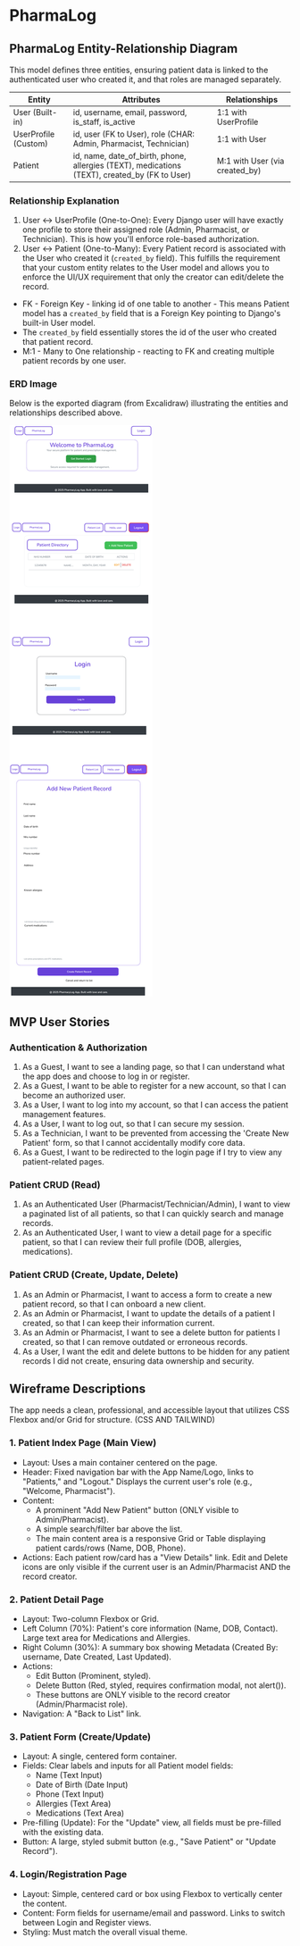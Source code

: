  

# PharmaLog

## PharmaLog Entity-Relationship Diagram
This model defines three entities, ensuring patient data is linked to the authenticated user who created it, and that roles are managed separately.

| Entity | Attributes | Relationships |
|--------|------------|---------------|
| User (Built-in) | id, username, email, password, is_staff, is_active | 1:1 with UserProfile |
| UserProfile (Custom) | id, user (FK to User), role (CHAR: Admin, Pharmacist, Technician) | 1:1 with User |
| Patient | id, name, date_of_birth, phone, allergies (TEXT), medications (TEXT), created_by (FK to User) | M:1 with User (via created_by) |

### Relationship Explanation
1. User ↔ UserProfile (One-to-One): Every Django user will have exactly one profile to store their assigned role (Admin, Pharmacist, or Technician). This is how you'll enforce role-based authorization.
2. User ↔ Patient (One-to-Many): Every Patient record is associated with the User who created it (`created_by` field). This fulfills the requirement that your custom entity relates to the User model and allows you to enforce the UI/UX requirement that only the creator can edit/delete the record.

* FK - Foreign Key - linking id of one table to another - This means Patient model has a `created_by` field that is a Foreign Key pointing to Django's built-in User model.
* The `created_by` field essentially stores the id of the user who created that patient record.
* M:1 - Many to One relationship - reacting to FK and creating multiple patient records by one user.

### ERD Image
Below is the exported diagram (from Excalidraw) illustrating the entities and relationships described above.

![PharmaLog ERD](static/images/Untitled-2025-05-06-1931-3.png)


## MVP User Stories

### Authentication & Authorization
1. As a Guest, I want to see a landing page, so that I can understand what the app does and choose to log in or register.
2. As a Guest, I want to be able to register for a new account, so that I can become an authorized user.
3. As a User, I want to log into my account, so that I can access the patient management features.
4. As a User, I want to log out, so that I can secure my session.
5. As a Technician, I want to be prevented from accessing the 'Create New Patient' form, so that I cannot accidentally modify core data.
6. As a Guest, I want to be redirected to the login page if I try to view any patient-related pages.

### Patient CRUD (Read)
1. As an Authenticated User (Pharmacist/Technician/Admin), I want to view a paginated list of all patients, so that I can quickly search and manage records.
2. As an Authenticated User, I want to view a detail page for a specific patient, so that I can review their full profile (DOB, allergies, medications).

### Patient CRUD (Create, Update, Delete)
1. As an Admin or Pharmacist, I want to access a form to create a new patient record, so that I can onboard a new client.
2. As an Admin or Pharmacist, I want to update the details of a patient I created, so that I can keep their information current.
3. As an Admin or Pharmacist, I want to see a delete button for patients I created, so that I can remove outdated or erroneous records.
4. As a User, I want the edit and delete buttons to be hidden for any patient records I did not create, ensuring data ownership and security.

## Wireframe Descriptions
The app needs a clean, professional, and accessible layout that utilizes CSS Flexbox and/or Grid for structure. (CSS AND TAILWIND)

### 1. Patient Index Page (Main View)
* Layout: Uses a main container centered on the page.
* Header: Fixed navigation bar with the App Name/Logo, links to "Patients," and "Logout." Displays the current user's role (e.g., "Welcome, Pharmacist").
* Content:
	* A prominent "Add New Patient" button (ONLY visible to Admin/Pharmacist).
	* A simple search/filter bar above the list.
	* The main content area is a responsive Grid or Table displaying patient cards/rows (Name, DOB, Phone).
* Actions: Each patient row/card has a "View Details" link. Edit and Delete icons are only visible if the current user is an Admin/Pharmacist AND the record creator.

### 2. Patient Detail Page
* Layout: Two-column Flexbox or Grid.
* Left Column (70%): Patient's core information (Name, DOB, Contact). Large text area for Medications and Allergies.
* Right Column (30%): A summary box showing Metadata (Created By: username, Date Created, Last Updated).
* Actions:
	* Edit Button (Prominent, styled).
	* Delete Button (Red, styled, requires confirmation modal, not alert()).
	* These buttons are ONLY visible to the record creator (Admin/Pharmacist role).
* Navigation: A "Back to List" link.

### 3. Patient Form (Create/Update)
* Layout: A single, centered form container.
* Fields: Clear labels and inputs for all Patient model fields:
	* Name (Text Input)
	* Date of Birth (Date Input)
	* Phone (Text Input)
	* Allergies (Text Area)
	* Medications (Text Area)
* Pre-filling (Update): For the "Update" view, all fields must be pre-filled with the existing data.
* Button: A large, styled submit button (e.g., "Save Patient" or "Update Record").

### 4. Login/Registration Page
* Layout: Simple, centered card or box using Flexbox to vertically center the content.
* Content: Form fields for username/email and password. Links to switch between Login and Register views.
* Styling: Must match the overall visual theme.

